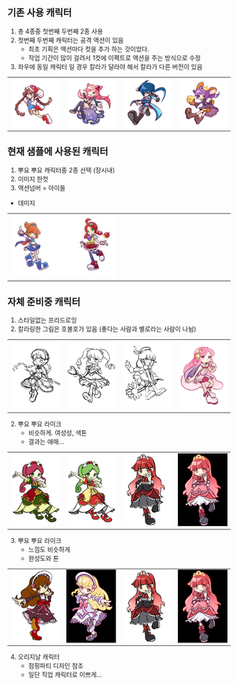 ## 기존 사용 캐릭터 
1) 총 4종중 첫번째 두번째 2종 사용
2) 첫번째 두번째 캐릭터는 공격 액션이 있음 
    - 최초 기획은 액션마다 컷을 추가 하는 것이었다.
    - 작업 기간이 많이 걸려서 1컷에 이펙트로 액션을 주는 방식으로 수정 
3) 좌우에 동일 캐릭터 일 경우 칼라가 달라야 해서 칼라가 다른 버전이 있음

<table width = 100%>
  <tr>
    <td width = 25% > 
      <img src ="image/Ch/Mari_1p.png">
    </td>
        <td width = 25% > 
      <img src ="image/Ch/Sora_1p.png">
    </td>
        <td width = 25% > 
      <img src ="image/Ch/Ice_1p.png">
    </td>
        <td width = 25% > 
      <img src ="image/Ch/Cheda_2p.png">
    </td>
  </tr>
</table>

## 현재 샘플에 사용된 캐릭터 
1) 뿌요 뿌요 캐릭터중 2종 선택 (장시내)
2) 이미지 한컷
3) 액션넘버 
  = 아이들 
  - 데미지

<table width = 100%>
  <tr>
    <td width = 50% > 
      <img src ="image/Ch/photo_2023-03-31_15-40-34.jpg">
    </td>
    <td width = 50%></td>
  </tr>
</table>


## 자체 준비중 캐릭터 
1) 스타일없는 프리드로잉
2) 칼라링한 그림은 호불호가 있음 (좋다는 사람과 별로라는 사람이 나뉨)

<table width = 100%>
  <tr>
    <td width = 25% > 
      <img src ="image/Ch/photo_2023-03-20_12-12-00 (2).jpg">
    </td>
        <td width = 25% > 
      <img src ="image/Ch/photo_2023-03-20_12-12-00.jpg">
    </td>
        <td width = 25% > 
      <img src ="image/Ch/photo_2023-03-20_12-12-01.jpg">
    </td>
        <td width = 25% > 
      <img src ="image/Ch/ch)_2.png">
    </td>
  </tr>
</table>

2) 뿌요 뿌요 라이크 
    - 비슷하게. 여성성, 색톤 
    - 결과는 애매...

<table width = 100%><tr>
    <td width = 25% ><img src=image/Ch/photo_2023-03-22_15-41-02.jpg></td>
    <td width = 25% ><img src=image/Ch/photo_2023-03-22_15-52-53.jpg></td>
    <td width = 25% ><img src=image/Ch/photo_2023-03-22_18-01-25.jpg></td>
    <td width = 25% ><img src=image/Ch/photo_2023-03-24_11-01-52.jpg></td>
</tr></table>

3) 뿌요 뿌요 라이크 
    - 느낌도 비슷하게 
    - 완성도와 톤 

<table width = 100%><tr>
    <td width = 25% ><img src=image/Ch/photo_2023-03-24_13-26-43.jpg></td>
    <td width = 25% ><img src=image/Ch/photo_2023-03-27_18-17-18.jpg></td>
    <td width = 25% ><img src=image/Ch/photo_2023-03-22_18-01-25.jpg></td>
    <td width = 25% ><img src=image/Ch/photo_2023-03-24_11-01-52.jpg></td>
</tr></table>

4) 오리지날 캐릭터
    - 점핑파티 디자인 참조 
    - 일단 직업 캐릭터로 이쁘게...  



